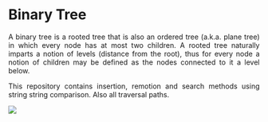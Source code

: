 # Binary Tree
<p align="justify">
A binary tree is a rooted tree that is also an ordered tree (a.k.a. plane tree) in which every node has at most two children. A rooted tree naturally imparts a notion of levels (distance from the root), thus for every node a notion of children may be defined as the nodes connected to it a level below.
</p>
<p align="justify">
This repository contains insertion, remotion and search methods using string string comparison. Also all traversal paths.
</p>
<img src="https://github.com/RafaelBrandaoBastos/ConsoleApplicationBinaryTree/edit/master/binary_tree.png">
